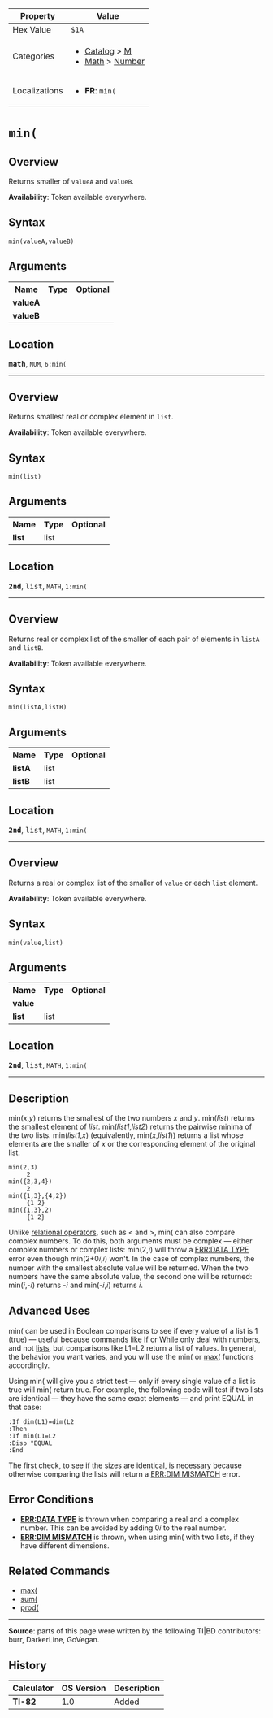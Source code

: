 | Property      | Value |
|---------------|-------|
| Hex Value     | `$1A`|
| Categories    | <ul><li>[Catalog](<../categories/Catalog.md>) > [M](<../categories/Catalog.md#M>)</li><li>[Math](<../categories/Math.md>) > [Number](<../categories/Math.md#Number>)</li></ul> |
| Localizations | <ul><li><b>FR</b>: `min(`</li></ul> |

# `min(`

## Overview
Returns smaller of `valueA` and `valueB`.


<b>Availability</b>: Token available everywhere.

## Syntax
`min(valueA,valueB)`

## Arguments
<table>
<tr><th>Name</th><th>Type</th><th>Optional</th></tr>

<tr><td><b>valueA</b></td><td></td><td></td></tr>

<tr><td><b>valueB</b></td><td></td><td></td></tr>

</table>

## Location
<tt><kbd><b>math</b></kbd></tt>, `NUM`, `6:min(`
<hr>

## Overview
Returns smallest real or complex element in `list`.


<b>Availability</b>: Token available everywhere.

## Syntax
`min(list)`

## Arguments
<table>
<tr><th>Name</th><th>Type</th><th>Optional</th></tr>

<tr><td><b>list</b></td><td>list</td><td></td></tr>

</table>

## Location
<tt><kbd><b>2nd</b></kbd></tt>, <kbd>list</kbd>, `MATH`, `1:min(`
<hr>

## Overview
Returns real or complex list of the smaller of each pair of elements in `listA` and `listB`.


<b>Availability</b>: Token available everywhere.

## Syntax
`min(listA,listB)`

## Arguments
<table>
<tr><th>Name</th><th>Type</th><th>Optional</th></tr>

<tr><td><b>listA</b></td><td>list</td><td></td></tr>

<tr><td><b>listB</b></td><td>list</td><td></td></tr>

</table>

## Location
<tt><kbd><b>2nd</b></kbd></tt>, <kbd>list</kbd>, `MATH`, `1:min(`
<hr>

## Overview
Returns a real or complex list of the smaller of `value` or each `list` element.


<b>Availability</b>: Token available everywhere.

## Syntax
`min(value,list)`

## Arguments
<table>
<tr><th>Name</th><th>Type</th><th>Optional</th></tr>

<tr><td><b>value</b></td><td></td><td></td></tr>

<tr><td><b>list</b></td><td>list</td><td></td></tr>

</table>

## Location
<tt><kbd><b>2nd</b></kbd></tt>, <kbd>list</kbd>, `MATH`, `1:min(`
<hr>

## Description

min(_x_,_y_) returns the smallest of the two numbers _x_ and _y_. min(_list_) returns the smallest element of _list_. min(_list1_,_list2_) returns the pairwise minima of the two lists. min(_list1_,_x_) (equivalently, min(_x_,_list1_)) returns a list whose elements are the smaller of _x_ or the corresponding element of the original list.

```ti-basic
min(2,3)
     2
min({2,3,4})
     2
min({1,3},{4,2})
     {1 2}
min({1,3},2)
     {1 2}
```

Unlike [relational operators](operators#relational), such as < and >, min( can also compare complex numbers. To do this, both arguments must be complex — either complex numbers or complex lists: min(2,𝑖) will throw a [ERR:DATA TYPE](errors#datatype) error even though min(2+0𝑖,𝑖) won't. In the case of complex numbers, the number with the smallest absolute value will be returned. When the two numbers have the same absolute value, the second one will be returned: min(𝑖,-𝑖) returns -𝑖 and min(-𝑖,𝑖) returns 𝑖.

## Advanced Uses

min( can be used in Boolean comparisons to see if every value of a list is 1 (true) — useful because commands like [If](If.md) or [While](While.md) only deal with numbers, and not [lists](lists.md), but comparisons like L1=L2 return a list of values. In general, the behavior you want varies, and you will use the min( or [max(](max\(.md) functions accordingly.

Using min( will give you a strict test — only if every single value of a list is true will min( return true. For example, the following code will test if two lists are identical — they have the same exact elements — and print EQUAL in that case:

```ti-basic
:If dim(L1)=dim(L2
:Then
:If min(L1=L2
:Disp "EQUAL
:End
```

The first check, to see if the sizes are identical, is necessary because otherwise comparing the lists will return a [ERR:DIM MISMATCH](errors#dimmismatch) error.

## Error Conditions

*   **[ERR:DATA TYPE](errors#datatype)** is thrown when comparing a real and a complex number. This can be avoided by adding 0𝑖 to the real number.
*   **[ERR:DIM MISMATCH](errors#dimmismatch)** is thrown, when using min( with two lists, if they have different dimensions.

## Related Commands

*   [max(](max\(.md)
*   [sum(](sum\(.md)
*   [prod(](prod\(.md)

* * *

**Source**: parts of this page were written by the following TI|BD contributors: burr, DarkerLine, GoVegan.

## History
| Calculator | OS Version | Description |
|------------|------------|-------------|
| <b>TI-82</b> | 1.0 | Added |


